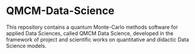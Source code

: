 # QMCM-Data-Science

This repository contains a quantum Monte-Carlo methods software for applied Data Sciences, called QMCM Data Science, 
developed in the framework of project and scientific works on quantitative and didactic Data Science models.

